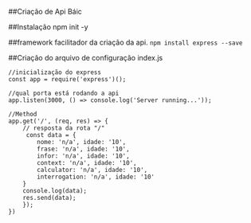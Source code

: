 ##Criação de Api Báic

##Instalação
npm init -y

##framework facilitador da criação da api.
```npm install express --save```


##Criação do arquivo de configuração
index.js
```
//inicialização do express
const app = require('express')();

//qual porta está rodando a api
app.listen(3000, () => console.log('Server running...'));

//Method
app.get('/', (req, res) => { 
    // resposta da rota "/"
     const data = {
        nome: 'n/a', idade: '10',
        frase: 'n/a', idade: '10',
        infor: 'n/a', idade: '10',
        context: 'n/a', idade: '10',
        calculator: 'n/a', idade: '10',
        interrogation: 'n/a', idade: '10'
    }
    console.log(data);
    res.send(data);
    });
})


```